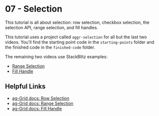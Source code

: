 # 07 - Selection
This tutorial is all about selection: row selection, checkbox selection, the selection API, range selection, and fill handles.

This tutorial uses a project called `aggr-selection` for all but the last two videos. You'll find the starting point code in the `starting-points` folder and the finished code in the `finished-code` folder.

The remaining two videos use StackBlitz examples:

- [Range Selection](https://stackblitz.com/edit/ag-grid-react-range-selection)
- [Fill Handle](https://stackblitz.com/edit/ag-grid-react-fill-handle)

## Helpful Links

- [ag-Grid docs: Row Selection](https://www.ag-grid.com/javascript-grid-selection/)
- [ag-Grid docs: Range Selection](https://www.ag-grid.com/javascript-grid-range-selection/)
- [ag-Grid docs: Fill Handle](https://www.ag-grid.com/javascript-grid-range-selection-fill-handle/)